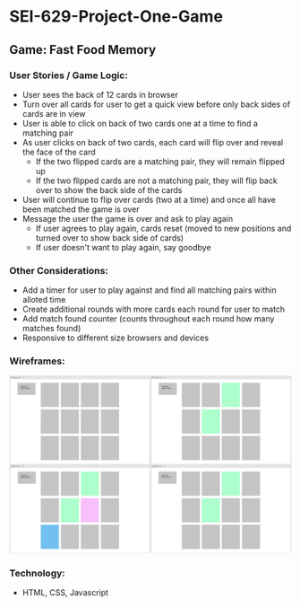 # SEI-629-Project-One-Game

## Game: Fast Food Memory

### User Stories / Game Logic:

- User sees the back of 12 cards in browser 
- Turn over all cards for user to get a quick view before only back sides of cards are in view
- User is able to click on back of two cards one at a time to find a matching pair
- As user clicks on back of two cards, each card will flip over and reveal the face of the card
    - If the two flipped cards are a matching pair, they will remain flipped up
    - If the two flipped cards are not a matching pair, they will flip back over to show the back side of the cards
- User will continue to flip over cards (two at a time) and once all have been matched the game is over
- Message the user the game is over and ask to play again
    - If user agrees to play again, cards reset (moved to new positions and turned over to show back side of cards)
    - If user doesn't want to play again, say goodbye
    
### Other Considerations:
- Add a timer for user to play against and find all matching pairs within alloted time
- Create additional rounds with more cards each round for user to match
- Add match found counter (counts throughout each round how many matches found)
- Responsive to different size browsers and devices

### Wireframes:

![Wireframes](wireframes.png)

### Technology:
- HTML, CSS, Javascript

